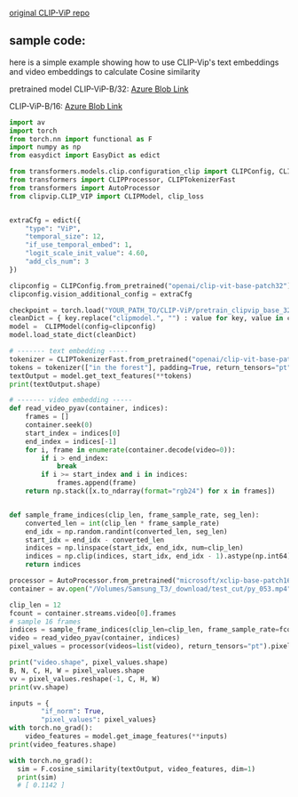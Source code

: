 
[original CLIP-ViP repo](https://github.com/microsoft/XPretrain/tree/main/CLIP-ViP)

## sample code:
here is a simple example showing how to use CLIP-Vip's text embeddings and video embeddings to calculate Cosine similarity


pretrained model CLIP-ViP-B/32: [Azure Blob Link](https://hdvila.blob.core.windows.net/dataset/pretrain_clipvip_base_32.pt?sp=r&st=2023-03-16T05:02:41Z&se=2027-05-31T13:02:41Z&spr=https&sv=2021-12-02&sr=b&sig=91OEG2MuszQmr16N%2Bt%2FLnvlwY3sc9CNhbyxYT9rupw0%3D)

CLIP-ViP-B/16: [Azure Blob Link](https://hdvila.blob.core.windows.net/dataset/pretrain_clipvip_base_16.pt?sp=r&st=2023-03-16T05:02:05Z&se=2026-07-31T13:02:05Z&spr=https&sv=2021-12-02&sr=b&sig=XNd7fZSsUhW7eesL3hTfYUMiAvCCN3Bys2TadXlWzFU%3D)

```python
import av
import torch
from torch.nn import functional as F
import numpy as np
from easydict import EasyDict as edict

from transformers.models.clip.configuration_clip import CLIPConfig, CLIPTextConfig, CLIPVisionConfig
from transformers import CLIPProcessor, CLIPTokenizerFast
from transformers import AutoProcessor
from clipvip.CLIP_VIP import CLIPModel, clip_loss


extraCfg = edict({
    "type": "ViP",
    "temporal_size": 12,
    "if_use_temporal_embed": 1,
    "logit_scale_init_value": 4.60,
    "add_cls_num": 3
})

clipconfig = CLIPConfig.from_pretrained("openai/clip-vit-base-patch32")
clipconfig.vision_additional_config = extraCfg

checkpoint = torch.load("YOUR_PATH_TO/CLIP-ViP/pretrain_clipvip_base_32.pt")
cleanDict = { key.replace("clipmodel.", "") : value for key, value in checkpoint.items() }
model =  CLIPModel(config=clipconfig)
model.load_state_dict(cleanDict)

# ------- text embedding -----
tokenizer = CLIPTokenizerFast.from_pretrained("openai/clip-vit-base-patch32")
tokens = tokenizer(["in the forest"], padding=True, return_tensors="pt")
textOutput = model.get_text_features(**tokens)
print(textOutput.shape)

# ------- video embedding -----
def read_video_pyav(container, indices):
    frames = []
    container.seek(0)
    start_index = indices[0]
    end_index = indices[-1]
    for i, frame in enumerate(container.decode(video=0)):
        if i > end_index:
            break
        if i >= start_index and i in indices:
            frames.append(frame)
    return np.stack([x.to_ndarray(format="rgb24") for x in frames])


def sample_frame_indices(clip_len, frame_sample_rate, seg_len):
    converted_len = int(clip_len * frame_sample_rate)
    end_idx = np.random.randint(converted_len, seg_len)
    start_idx = end_idx - converted_len
    indices = np.linspace(start_idx, end_idx, num=clip_len)
    indices = np.clip(indices, start_idx, end_idx - 1).astype(np.int64)
    return indices

processor = AutoProcessor.from_pretrained("microsoft/xclip-base-patch16")
container = av.open("/Volumes/Samsung_T3/_download/test_cut/py_053.mp4")

clip_len = 12
fcount = container.streams.video[0].frames
# sample 16 frames
indices = sample_frame_indices(clip_len=clip_len, frame_sample_rate=fcount//clip_len, seg_len=fcount)
video = read_video_pyav(container, indices)
pixel_values = processor(videos=list(video), return_tensors="pt").pixel_values

print("video.shape", pixel_values.shape)
B, N, C, H, W = pixel_values.shape
vv = pixel_values.reshape(-1, C, H, W)
print(vv.shape)

inputs = {
        "if_norm": True,
        "pixel_values": pixel_values}
with torch.no_grad():
    video_features = model.get_image_features(**inputs)
print(video_features.shape)

with torch.no_grad():
  sim = F.cosine_similarity(textOutput, video_features, dim=1)
  print(sim) 
  # [ 0.1142 ]

```




